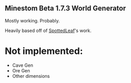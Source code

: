 ## Minestom Beta 1.7.3 World Generator
Mostly working. Probably.

Heavily based off of [SpottedLeaf](https://github.com/Spottedleaf/OldGenerator)'s work.

# Not implemented:
- Cave Gen
- Ore Gen
- Other dimensions